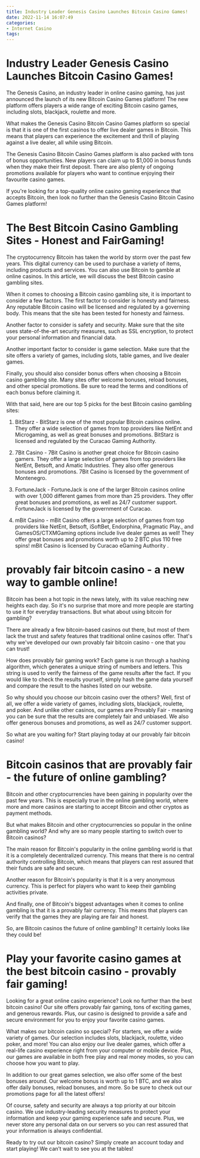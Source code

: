 ```yaml
---
title: Industry Leader Genesis Casino Launches Bitcoin Casino Games!
date: 2022-11-14 16:07:49
categories:
- Internet Casino
tags:
---
```



#  Industry Leader Genesis Casino Launches Bitcoin Casino Games!

The Genesis Casino, an industry leader in online casino gaming, has just announced the launch of its new Bitcoin Casino Games platform! The new platform offers players a wide range of exciting Bitcoin casino games, including slots, blackjack, roulette and more.

What makes the Genesis Casino Bitcoin Casino Games platform so special is that it is one of the first casinos to offer live dealer games in Bitcoin. This means that players can experience the excitement and thrill of playing against a live dealer, all while using Bitcoin.

The Genesis Casino Bitcoin Casino Games platform is also packed with tons of bonus opportunities. New players can claim up to $1,000 in bonus funds when they make their first deposit. There are also plenty of ongoing promotions available for players who want to continue enjoying their favourite casino games.

If you're looking for a top-quality online casino gaming experience that accepts Bitcoin, then look no further than the Genesis Casino Bitcoin Casino Games platform!

#  The Best Bitcoin Casino Gambling Sites - Honest and FairGaming!

The cryptocurrency Bitcoin has taken the world by storm over the past few years. This digital currency can be used to purchase a variety of items, including products and services. You can also use Bitcoin to gamble at online casinos. In this article, we will discuss the best Bitcoin casino gambling sites.

When it comes to choosing a Bitcoin casino gambling site, it is important to consider a few factors. The first factor to consider is honesty and fairness. Any reputable Bitcoin casino will be licensed and regulated by a governing body. This means that the site has been tested for honesty and fairness.

Another factor to consider is safety and security. Make sure that the site uses state-of-the-art security measures, such as SSL encryption, to protect your personal information and financial data.

Another important factor to consider is game selection. Make sure that the site offers a variety of games, including slots, table games, and live dealer games.

Finally, you should also consider bonus offers when choosing a Bitcoin casino gambling site. Many sites offer welcome bonuses, reload bonuses, and other special promotions. Be sure to read the terms and conditions of each bonus before claiming it.

With that said, here are our top 5 picks for the best Bitcoin casino gambling sites:

1) BitStarz - BitStarz is one of the most popular Bitcoin casinos online. They offer a wide selection of games from top providers like NetEnt and Microgaming, as well as great bonuses and promotions. BitStarz is licensed and regulated by the Curacao Gaming Authority.

2) 7Bit Casino - 7Bit Casino is another great choice for Bitcoin casino gamers. They offer a large selection of games from top providers like NetEnt, Betsoft, and Amatic Industries. They also offer generous bonuses and promotions. 7Bit Casino is licensed by the government of Montenegro.

3) FortuneJack - FortuneJack is one of the larger Bitcoin casinos online with over 1,000 different games from more than 25 providers. They offer great bonuses and promotions, as well as 24/7 customer support. FortuneJack is licensed by the government of Curacao.

4) mBit Casino - mBit Casino offers a large selection of games from top providers like NetEnt, Betsoft, iSoftBet, Endorphina, Pragmatic Play., and GamesOS/CTXMGaming options include live dealer games as well! They offer great bonuses and promotions worth up to 2 BTC plus 110 free spins! mBit Casino is licensed by Curacao eGaming Authority .

#  provably fair bitcoin casino  - a new way to gamble online!

Bitcoin has been a hot topic in the news lately, with its value reaching new heights each day. So it's no surprise that more and more people are starting to use it for everyday transactions. But what about using bitcoin for gambling?

There are already a few bitcoin-based casinos out there, but most of them lack the trust and safety features that traditional online casinos offer. That's why we've developed our own provably fair bitcoin casino - one that you can trust!

How does provably fair gaming work? Each game is run through a hashing algorithm, which generates a unique string of numbers and letters. This string is used to verify the fairness of the game results after the fact. If you would like to check the results yourself, simply hash the game data yourself and compare the result to the hashes listed on our website.

So why should you choose our bitcoin casino over the others? Well, first of all, we offer a wide variety of games, including slots, blackjack, roulette, and poker. And unlike other casinos, our games are Provably Fair - meaning you can be sure that the results are completely fair and unbiased. We also offer generous bonuses and promotions, as well as 24/7 customer support.

So what are you waiting for? Start playing today at our provably fair bitcoin casino!

#  Bitcoin casinos that are provably fair - the future of online gambling?

Bitcoin and other cryptocurrencies have been gaining in popularity over the past few years. This is especially true in the online gambling world, where more and more casinos are starting to accept Bitcoin and other cryptos as payment methods.

But what makes Bitcoin and other cryptocurrencies so popular in the online gambling world? And why are so many people starting to switch over to Bitcoin casinos?

The main reason for Bitcoin's popularity in the online gambling world is that it is a completely decentralized currency. This means that there is no central authority controlling Bitcoin, which means that players can rest assured that their funds are safe and secure.

Another reason for Bitcoin's popularity is that it is a very anonymous currency. This is perfect for players who want to keep their gambling activities private.

And finally, one of Bitcoin's biggest advantages when it comes to online gambling is that it is a provably fair currency. This means that players can verify that the games they are playing are fair and honest.

So, are Bitcoin casinos the future of online gambling? It certainly looks like they could be!

#  Play your favorite casino games at the best bitcoin casino - provably fair gaming!

Looking for a great online casino experience? Look no further than the best bitcoin casino! Our site offers provably fair gaming, tons of exciting games, and generous rewards. Plus, our casino is designed to provide a safe and secure environment for you to enjoy your favorite casino games.

What makes our bitcoin casino so special? For starters, we offer a wide variety of games. Our selection includes slots, blackjack, roulette, video poker, and more! You can also enjoy our live dealer games, which offer a real-life casino experience right from your computer or mobile device. Plus, our games are available in both free play and real money modes, so you can choose how you want to play.

In addition to our great games selection, we also offer some of the best bonuses around. Our welcome bonus is worth up to 1 BTC, and we also offer daily bonuses, reload bonuses, and more. So be sure to check out our promotions page for all the latest offers!

Of course, safety and security are always a top priority at our bitcoin casino. We use industry-leading security measures to protect your information and keep your gaming experience safe and secure. Plus, we never store any personal data on our servers so you can rest assured that your information is always confidential.

Ready to try out our bitcoin casino? Simply create an account today and start playing! We can’t wait to see you at the tables!